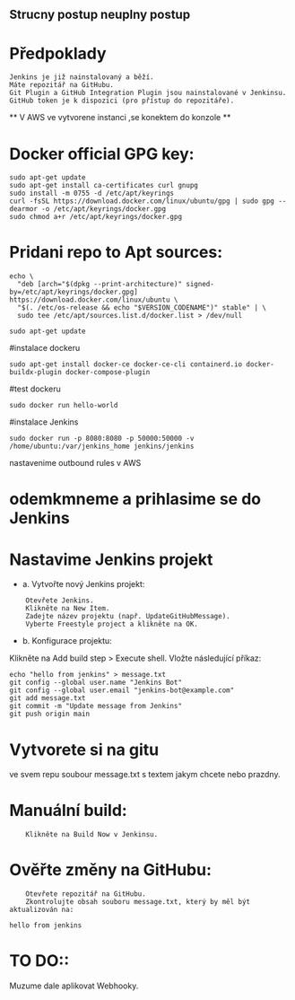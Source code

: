 ## Strucny postup neuplny postup 

# Předpoklady

    Jenkins je již nainstalovaný a běží.
    Máte repozitář na GitHubu.
    Git Plugin a GitHub Integration Plugin jsou nainstalované v Jenkinsu.
    GitHub token je k dispozici (pro přístup do repozitáře).

 ** V AWS ve vytvorene instanci ,se konektem do konzole ** 

# Docker official GPG key:
```
sudo apt-get update
sudo apt-get install ca-certificates curl gnupg
sudo install -m 0755 -d /etc/apt/keyrings
curl -fsSL https://download.docker.com/linux/ubuntu/gpg | sudo gpg --dearmor -o /etc/apt/keyrings/docker.gpg
sudo chmod a+r /etc/apt/keyrings/docker.gpg
```
# Pridani repo  to Apt sources:
```
echo \
  "deb [arch="$(dpkg --print-architecture)" signed-by=/etc/apt/keyrings/docker.gpg] https://download.docker.com/linux/ubuntu \
  "$(. /etc/os-release && echo "$VERSION_CODENAME")" stable" | \
  sudo tee /etc/apt/sources.list.d/docker.list > /dev/null
```

```
sudo apt-get update
```

#instalace dockeru
```
sudo apt-get install docker-ce docker-ce-cli containerd.io docker-buildx-plugin docker-compose-plugin
```

#test dockeru 
```
sudo docker run hello-world
```

#instalace Jenkins 
```
sudo docker run -p 8080:8080 -p 50000:50000 -v /home/ubuntu:/var/jenkins_home jenkins/jenkins
```
nastavenime outbound rules v AWS 


# odemkmneme a prihlasime se do Jenkins 
 

# Nastavime Jenkins projekt

* a. Vytvořte nový Jenkins projekt:
```
    Otevřete Jenkins.
    Klikněte na New Item.
    Zadejte název projektu (např. UpdateGitHubMessage).
    Vyberte Freestyle project a klikněte na OK.
```
* b. Konfigurace projektu:


Klikněte na Add build step > Execute shell.
Vložte následující příkaz:
```
echo "hello from jenkins" > message.txt
git config --global user.name "Jenkins Bot"
git config --global user.email "jenkins-bot@example.com"
git add message.txt
git commit -m "Update message from Jenkins"
git push origin main
```
# Vytvorete si na gitu 
ve svem repu soubour  message.txt
s textem jakym chcete nebo prazdny.
  
   # Manuální build:
        Klikněte na Build Now v Jenkinsu.
   # Ověřte změny na GitHubu:
        Otevřete repozitář na GitHubu.
        Zkontrolujte obsah souboru message.txt, který by měl být aktualizován na:
```
hello from jenkins
```

# TO DO:: 
Muzume dale aplikovat Webhooky.


   







